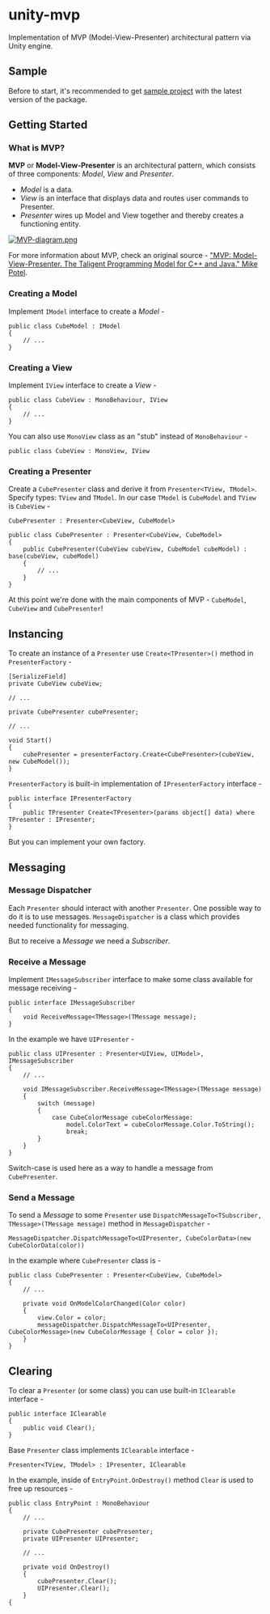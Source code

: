 # unity-mvp
Implementation of MVP (Model-View-Presenter) architectural pattern via Unity engine.

Sample
---
Before to start, it's recommended to get [sample project](https://github.com/dancher743/unity-mvp/releases/tag/sample-project) with the latest version of the package.

Getting Started
---
### What is MVP?
**MVP** or **Model-View-Presenter** is an architectural pattern, which consists of three components: _Model_, _View_ and _Presenter_.

* _Model_ is a data.
* _View_ is an interface that displays data and routes user commands to Presenter.
* _Presenter_ wires up Model and View together and thereby creates a functioning entity.

[![MVP-diagram.png](https://i.postimg.cc/jSCcjt5W/MVP-diagram.png)](https://postimg.cc/w18LfKDH)

For more information about MVP, check an original source - ["MVP: Model-View-Presenter. The Taligent Programming Model for C++ and Java." Mike Potel](http://www.wildcrest.com/Potel/Portfolio/mvp.pdf).

### Creating a Model
Implement `IModel` interface to create a _Model_ -

```
public class CubeModel : IModel
{
	// ...
}
```

### Creating a View
Implement `IView` interface to create a _View_ -

```
public class CubeView : MonoBehaviour, IView
{
	// ...
}
```

You can also use `MonoView` class as an "stub" instead of `MonoBehaviour` -

`public class CubeView : MonoView, IView`

### Creating a Presenter
Create a `CubePresenter` class and derive it from `Presenter<TView, TModel>`. Specify types: `TView` and `TModel`. In our case `TModel` is `CubeModel` and `TView` is `CubeView` -

`CubePresenter : Presenter<CubeView, CubeModel>`

```
public class CubePresenter : Presenter<CubeView, CubeModel>
{
	public CubePresenter(CubeView cubeView, CubeModel cubeModel) : base(cubeView, cubeModel)
	{
		// ...
	}
}
```

At this point we're done with the main components of MVP - `CubeModel`, `CubeView` and `CubePresenter`!

Instancing
---
To create an instance of a `Presenter` use `Create<TPresenter>()` method in `PresenterFactory` -

```
[SerializeField]
private CubeView cubeView;

// ...

private CubePresenter cubePresenter;

// ...

void Start()
{
	cubePresenter = presenterFactory.Create<CubePresenter>(cubeView, new CubeModel());
}
```
`PresenterFactory` is built-in implementation of `IPresenterFactory` interface -

```
public interface IPresenterFactory
{
	public TPresenter Create<TPresenter>(params object[] data) where TPresenter : IPresenter;
}
```

But you can implement your own factory.

Messaging
---
### Message Dispatcher
Each `Presenter` should interact with another `Presenter`. One possible way to do it is to use messages. `MessageDispatcher` is a class which provides needed functionality for messaging.

But to receive a _Message_ we need a _Subscriber_.

### Receive a Message
Implement `IMessageSubscriber` interface to make some class available for message receiving -

```
public interface IMessageSubscriber
{
	void ReceiveMessage<TMessage>(TMessage message);
}
```

In the example we have `UIPresenter` -

```
public class UIPresenter : Presenter<UIView, UIModel>, IMessageSubscriber
{
	// ...
	
	void IMessageSubscriber.ReceiveMessage<TMessage>(TMessage message)
	{
		switch (message)
		{
			case CubeColorMessage cubeColorMessage:
				model.ColorText = cubeColorMessage.Color.ToString();
				break;
		}
	}
}
```

Switch-case is used here as a way to handle a message from `CubePresenter`.

### Send a Message
To send a _Message_ to some `Presenter` use `DispatchMessageTo<TSubscriber, TMessage>(TMessage message)` method in `MessageDispatcher` -

`MessageDispatcher.DispatchMessageTo<UIPresenter, CubeColorData>(new CubeColorData(color))`

In the example where `CubePresenter` class is -

```
public class CubePresenter : Presenter<CubeView, CubeModel>
{
  	// ...

	private void OnModelColorChanged(Color color)
	{
		view.Color = color;
		messageDispatcher.DispatchMessageTo<UIPresenter, CubeColorMessage>(new CubeColorMessage { Color = color });
	}
}
```

Clearing
---
To clear a `Presenter` (or some class) you can use built-in `IClearable` interface -

```
public interface IClearable
{
	public void Clear();
}
```

Base `Presenter` class implements `IClearable` interface -

`Presenter<TView, TModel> : IPresenter, IClearable`

In the example, inside of `EntryPoint.OnDestroy()` method `Clear` is used to free up resources -

```
public class EntryPoint : MonoBehaviour
{
	// ...
	
	private CubePresenter cubePresenter;
	private UIPresenter UIPresenter;

	// ...

	private void OnDestroy()
	{
		cubePresenter.Clear();
		UIPresenter.Clear();
	}
{
```
